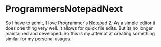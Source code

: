 # ProgrammersNotepadNext
So I have to admit, I love Programmer's Notepad 2. As a simple editor it does one thing very well. It allows for quick file edits. But its no longer maintained and developed. So this is my attempt at creating something similar for my personal usages.
